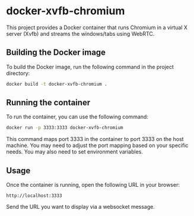 # docker-xvfb-chromium

This project provides a Docker container that runs Chromium in a virtual X server (Xvfb) and streams the windows/tabs using WebRTC.

## Building the Docker image

To build the Docker image, run the following command in the project directory:

```bash
docker build -t docker-xvfb-chromium .
```

## Running the container

To run the container, you can use the following command:

```bash
docker run -p 3333:3333 docker-xvfb-chromium
```

This command maps port 3333 in the container to port 3333 on the host machine. You may need to adjust the port mapping based on your specific needs. You may also need to set environment variables.

## Usage
Once the container is running, open the following URL in your browser:

```
http://localhost:3333
```
Send the URL you want to display via a websocket message.
